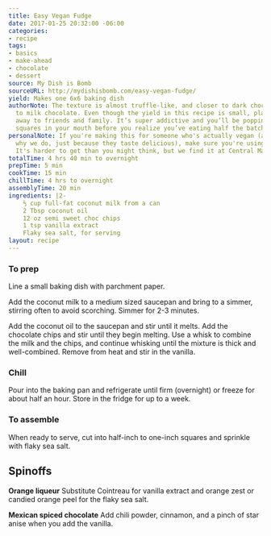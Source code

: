 ```yaml
---
title: Easy Vegan Fudge
date: 2017-01-25 20:32:00 -06:00
categories:
- recipe
tags:
- basics
- make-ahead
- chocolate
- dessert
source: My Dish is Bomb
sourceURL: http://mydishisbomb.com/easy-vegan-fudge/
yield: Makes one 6x6 baking dish
authorNote: The texture is almost truffle-like, and closer to dark chocolate than
  to milk chocolate. Even though the yield in this recipe is small, plan to give some
  away to friends and family. It’s super addictive and you’ll be popping those fudge
  squares in your mouth before you realize you’ve eating half the batch.
personalNote: If you're making this for someone who's actually vegan (as opposed to
  why we do, just because they taste delicious), make sure you're using vegan chocolate.
  It's harder to get than you might think, but we find it at Central Market.
totalTime: 4 hrs 40 min to overnight
prepTime: 5 min
cookTime: 15 min
chillTime: 4 hrs to overnight
assemblyTime: 20 min
ingredients: |2-
    ⅔ cup full-fat coconut milk from a can
    2 Tbsp coconut oil
    12 oz semi sweet choc chips
    1 tsp vanilla extract
    Flaky sea salt, for serving
layout: recipe
---
```


### To prep
Line a small baking dish with parchment paper.

Add the coconut milk to a medium sized saucepan and bring to a simmer, stirring often to avoid scorching. Simmer for 2-3 minutes.

Add the coconut oil to the saucepan and stir until it melts. Add the chocolate chips and stir until they begin melting. Use a whisk to combine the milk and the chips, and continue whisking until the mixture is thick and well-combined.
Remove from heat and stir in the vanilla. 

### Chill

Pour into the baking pan and refrigerate until firm (overnight) or freeze for about half an hour. Store in the fridge for up to a week.

### To assemble
When ready to serve, cut into half-inch to one-inch squares and sprinkle with flaky sea salt.

## Spinoffs

**Orange liqueur** Substitute Cointreau for vanilla extract and orange zest or candied orange peel for the flaky sea salt.

**Mexican spiced chocolate**
Add chili powder, cinnamon, and a pinch of star anise when you add the vanilla. 